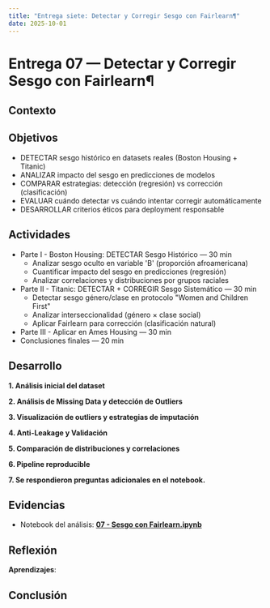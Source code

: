 ```yaml
---
title: "Entrega siete: Detectar y Corregir Sesgo con Fairlearn¶"
date: 2025-10-01
---
```


# Entrega 07 — Detectar y Corregir Sesgo con Fairlearn¶

## Contexto


## Objetivos
* DETECTAR sesgo histórico en datasets reales (Boston Housing + Titanic)
* ANALIZAR impacto del sesgo en predicciones de modelos
* COMPARAR estrategias: detección (regresión) vs corrección (clasificación)
* EVALUAR cuándo detectar vs cuándo intentar corregir automáticamente
* DESARROLLAR criterios éticos para deployment responsable


## Actividades

* Parte I - Boston Housing: DETECTAR Sesgo Histórico — 30 min  
   * Analizar sesgo oculto en variable 'B' (proporción afroamericana)
   * Cuantificar impacto del sesgo en predicciones (regresión)
   * Analizar correlaciones y distribuciones por grupos raciales
* Parte II - Titanic: DETECTAR + CORREGIR Sesgo Sistemático — 30 min  
   * Detectar sesgo género/clase en protocolo "Women and Children First"
   * Analizar interseccionalidad (género × clase social)
   * Aplicar Fairlearn para corrección (clasificación natural)
* Parte III - Aplicar en Ames Housing — 30 min  
* Conclusiones finales — 20 min  


## Desarrollo

**1\. Análisis inicial del dataset**  
   
**2\. Análisis de Missing Data y detección de Outliers**  

**3\. Visualización de outliers y estrategias de imputación**  
   
**4\. Anti-Leakage y Validación**  
   
**5\. Comparación de distribuciones y correlaciones**  
  
**6\. Pipeline reproducible**  
   
**7\. Se respondieron preguntas adicionales en el notebook.** 
   

## Evidencias

* Notebook del análisis: **[07 - Sesgo con Fairlearn.ipynb](siete.ipynb)**
    
## Reflexión

**Aprendizajes**:  
  

## Conclusión



